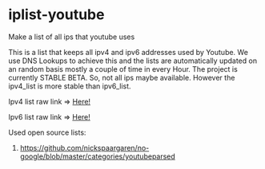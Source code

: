 # iplist-youtube
Make a list of all ips that youtube uses

This is a list that keeps all ipv4 and ipv6 addresses used by Youtube. We use DNS Lookups to achieve this and the lists are automatically updated on an random basis mostly a couple of time in every Hour. The project is currently STABLE BETA. So, not all ips maybe available. However the ipv4_list is more stable than ipv6_list.

Ipv4 list raw link => [Here!](https://raw.githubusercontent.com/touhidurrr/iplist-youtube/main/ipv4_list.txt)

Ipv6 list raw link => [Here!](https://raw.githubusercontent.com/touhidurrr/iplist-youtube/main/ipv6_list.txt)

Used open source lists:
  1. https://github.com/nickspaargaren/no-google/blob/master/categories/youtubeparsed
